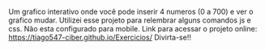Um grafico interativo onde você pode inserir 4 numeros (0 a 700) e ver o grafico mudar.
Utilizei esse projeto para relembrar alguns comandos js e css.
Não esta configurado para mobile.
Link para acessar o projeto online: https://tiago547-ciber.github.io/Exercicios/
Divirta-se!!
